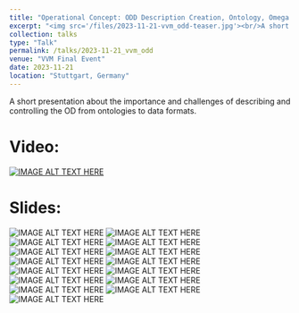 ```yaml
---
title: "Operational Concept: ODD Description Creation, Ontology, Omega Format"
excerpt: "<img src='/files/2023-11-21-vvm_odd-teaser.jpg'><br/>A short presentation about the importance and challenges of controlling the OD from ontologies to data formats."
collection: talks
type: "Talk"
permalink: /talks/2023-11-21_vvm_odd
venue: "VVM Final Event"
date: 2023-11-21
location: "Stuttgart, Germany"
---
```


A short presentation about the importance and challenges of describing and controlling the OD from ontologies to data formats.

Video:
======
[![IMAGE ALT TEXT HERE](https://kai-storms.github.io/files/2023-11-21-vvm_odd-splash.png)](https://www.vvm-projekt.de/fileadmin/user_upload/Final_Event/video/VVM_FE_Video_12_Storms.mp4)

Slides:
======
![IMAGE ALT TEXT HERE](https://kai-storms.github.io/files/2023-11-21-vvm_odd-slides/00.jpeg)
![IMAGE ALT TEXT HERE](https://kai-storms.github.io/files/2023-11-21-vvm_odd-slides/01.jpeg)
![IMAGE ALT TEXT HERE](https://kai-storms.github.io/files/2023-11-21-vvm_odd-slides/02.jpeg)
![IMAGE ALT TEXT HERE](https://kai-storms.github.io/files/2023-11-21-vvm_odd-slides/03.jpeg)
![IMAGE ALT TEXT HERE](https://kai-storms.github.io/files/2023-11-21-vvm_odd-slides/04.jpeg)
![IMAGE ALT TEXT HERE](https://kai-storms.github.io/files/2023-11-21-vvm_odd-slides/05.jpeg)
![IMAGE ALT TEXT HERE](https://kai-storms.github.io/files/2023-11-21-vvm_odd-slides/06.jpeg)
![IMAGE ALT TEXT HERE](https://kai-storms.github.io/files/2023-11-21-vvm_odd-slides/07.jpeg)
![IMAGE ALT TEXT HERE](https://kai-storms.github.io/files/2023-11-21-vvm_odd-slides/08.jpeg)
![IMAGE ALT TEXT HERE](https://kai-storms.github.io/files/2023-11-21-vvm_odd-slides/09.jpeg)
![IMAGE ALT TEXT HERE](https://kai-storms.github.io/files/2023-11-21-vvm_odd-slides/10.jpeg)
![IMAGE ALT TEXT HERE](https://kai-storms.github.io/files/2023-11-21-vvm_odd-slides/11.jpeg)
![IMAGE ALT TEXT HERE](https://kai-storms.github.io/files/2023-11-21-vvm_odd-slides/12.jpeg)
![IMAGE ALT TEXT HERE](https://kai-storms.github.io/files/2023-11-21-vvm_odd-slides/13.jpeg)
![IMAGE ALT TEXT HERE](https://kai-storms.github.io/files/2023-11-21-vvm_odd-slides/14.jpeg)